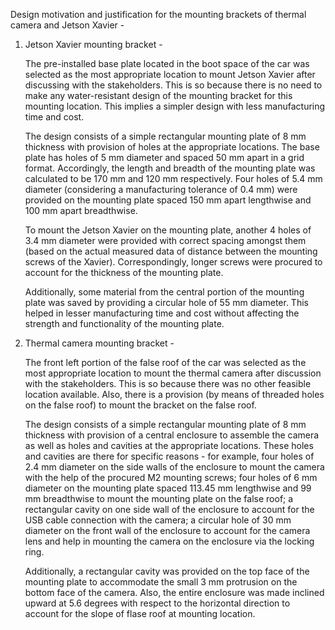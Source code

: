 Design motivation and justification for the mounting brackets of thermal camera and Jetson Xavier -



1. Jetson Xavier mounting bracket -

   The pre-installed base plate located in the boot space of the car was selected as the most appropriate location to mount Jetson Xavier after discussing with the stakeholders. This is so because there is no need to make any water-resistant design of the mounting bracket for this mounting location. This implies a simpler design with less manufacturing time and cost. 

   The design consists of a simple rectangular mounting plate of 8 mm thickness with provision of holes at the appropriate locations. The base plate has holes of 5 mm diameter and spaced 50 mm apart in a grid format. Accordingly, the length and breadth of the mounting plate was calculated to be 170 mm and 120 mm respectively. Four holes of 5.4 mm diameter (considering a manufacturing tolerance of 0.4 mm) were provided on the mounting plate spaced 150 mm apart lengthwise and 100 mm apart breadthwise.

   To mount the Jetson Xavier on the mounting plate, another 4 holes of 3.4 mm diameter were provided with correct spacing amongst them (based on the actual measured data of distance between the mounting screws of the Xavier). Correspondingly, longer screws were procured to account for the thickness of the mounting plate.

   Additionally, some material from the central portion of the mounting plate was saved by providing a circular hole of 55 mm diameter. This helped in lesser manufacturing time and cost without affecting the strength and functionality of the mounting plate.

   

2. Thermal camera mounting bracket -

   The front left portion of the false roof of the car was selected as the most appropriate location to mount the thermal camera after discussion with the stakeholders. This is so because there was no other feasible location available. Also, there is a provision (by means of threaded holes on the false roof) to mount the bracket on the false roof.

   The design consists of a simple rectangular mounting plate of 8 mm thickness with provision of a central enclosure to assemble the camera as well as holes and cavities at the appropriate locations. These holes and cavities are there for specific reasons - for example, four holes of 2.4 mm diameter on the side walls of the enclosure to mount the camera with the help of the procured M2 mounting screws; four holes of 6 mm diameter on the mounting plate spaced 113.45 mm lengthwise and 99 mm breadthwise to mount the mounting plate on the false roof; a rectangular cavity on one side wall of the enclosure to account for the USB cable connection with the camera; a circular hole of 30 mm diameter on the front wall of the enclosure to account for the camera lens and help in mounting the camera on the enclosure via the locking ring.

   Additionally, a rectangular cavity was provided on the top face of the mounting plate to accommodate the small 3 mm protrusion on the bottom face of the camera. Also, the entire enclosure was made inclined upward at 5.6 degrees with respect to the horizontal direction to account for the slope of flase roof at mounting location.
